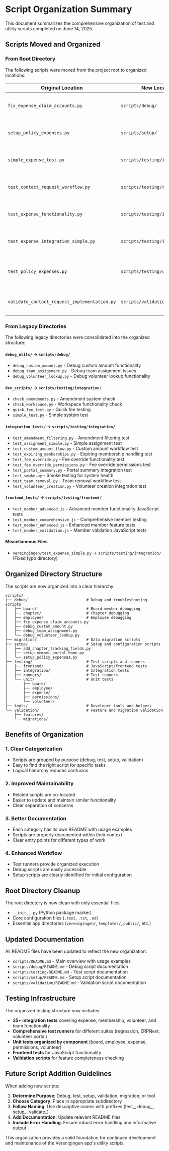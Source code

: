 # Script Organization Summary

This document summarizes the comprehensive organization of test and utility scripts completed on June 14, 2025.

## Scripts Moved and Organized

### From Root Directory
The following scripts were moved from the project root to organized locations:

| Original Location | New Location | Purpose |
|---|---|---|
| `fix_expense_claim_accounts.py` | `scripts/debug/` | Debug expense account configuration |
| `setup_policy_expenses.py` | `scripts/setup/` | Set up policy-covered expense categories |
| `simple_expense_test.py` | `scripts/testing/integration/` | Simple expense workflow integration test |
| `test_contact_request_workflow.py` | `scripts/testing/runners/` | Contact request workflow test runner |
| `test_expense_functionality.py` | `scripts/testing/integration/` | ERPNext expense functionality integration test |
| `test_expense_integration_simple.py` | `scripts/testing/integration/` | Simple expense integration validation test |
| `test_policy_expenses.py` | `scripts/testing/unit/expense/` | Policy-covered expense functionality test |
| `validate_contact_request_implementation.py` | `scripts/validation/features/` | Contact request implementation validation |

### From Legacy Directories
The following legacy directories were consolidated into the organized structure:

#### `debug_utils/` → `scripts/debug/`
- `debug_custom_amount.py` - Debug custom amount functionality
- `debug_team_assignment.py` - Debug team assignment issues  
- `debug_volunteer_lookup.py` - Debug volunteer lookup functionality

#### `dev_scripts/` → `scripts/testing/integration/`
- `check_amendments.py` - Amendment system check
- `check_workspace.py` - Workspace functionality check
- `quick_fee_test.py` - Quick fee testing
- `simple_test.py` - Simple system test

#### `integration_tests/` → `scripts/testing/integration/`
- `test_amendment_filtering.py` - Amendment filtering test
- `test_assignment_simple.py` - Simple assignment test
- `test_custom_amount_flow.py` - Custom amount workflow test
- `test_expiring_memberships.py` - Expiring membership handling test
- `test_fee_override.py` - Fee override functionality test
- `test_fee_override_permissions.py` - Fee override permissions test
- `test_portal_summary.py` - Portal summary integration test
- `test_smoke.py` - Smoke testing for system health
- `test_team_removal.py` - Team removal workflow test
- `test_volunteer_creation.py` - Volunteer creation integration test

#### `frontend_tests/` → `scripts/testing/frontend/`
- `test_member_advanced.js` - Advanced member functionality JavaScript tests
- `test_member_comprehensive.js` - Comprehensive member testing
- `test_member_enhanced.js` - Enhanced member feature tests
- `test_member_validation.js` - Member validation JavaScript tests

#### Miscellaneous Files
- `vereingingen/test_expense_simple.py` → `scripts/testing/integration/` (Fixed typo directory)

## Organized Directory Structure

The scripts are now organized into a clear hierarchy:

```
scripts/
├── debug/                          # Debug and troubleshooting scripts
│   ├── board/                      # Board member debugging
│   ├── chapter/                    # Chapter debugging  
│   ├── employee/                   # Employee debugging
│   ├── fix_expense_claim_accounts.py
│   ├── debug_custom_amount.py
│   ├── debug_team_assignment.py
│   └── debug_volunteer_lookup.py
├── migration/                      # Data migration scripts
├── setup/                          # Setup and configuration scripts
│   ├── add_chapter_tracking_fields.py
│   ├── setup_member_portal_home.py
│   └── setup_policy_expenses.py
├── testing/                        # Test scripts and runners
│   ├── frontend/                   # JavaScript/frontend tests
│   ├── integration/                # Integration tests
│   ├── runners/                    # Test runners
│   └── unit/                       # Unit tests
│       ├── board/
│       ├── employee/
│       ├── expense/
│       ├── permissions/
│       └── volunteer/
├── tools/                          # Developer tools and helpers
└── validation/                     # Feature and migration validation
    ├── features/
    └── migrations/
```

## Benefits of Organization

### 1. **Clear Categorization**
- Scripts are grouped by purpose (debug, test, setup, validation)
- Easy to find the right script for specific tasks
- Logical hierarchy reduces confusion

### 2. **Improved Maintainability**
- Related scripts are co-located
- Easier to update and maintain similar functionality
- Clear separation of concerns

### 3. **Better Documentation**
- Each category has its own README with usage examples
- Scripts are properly documented within their context
- Clear entry points for different types of work

### 4. **Enhanced Workflow**
- Test runners provide organized execution
- Debug scripts are easily accessible
- Setup scripts are clearly identified for initial configuration

## Root Directory Cleanup

The root directory is now clean with only essential files:
- `__init__.py` (Python package marker)
- Core configuration files (`.toml`, `.txt`, `.md`)
- Essential app directories (`verenigingen/`, `templates/`, `public/`, etc.)

## Updated Documentation

All README files have been updated to reflect the new organization:
- `scripts/README.md` - Main overview with usage examples
- `scripts/debug/README.md` - Debug script documentation
- `scripts/testing/README.md` - Test script documentation
- `scripts/setup/README.md` - Setup script documentation
- `scripts/validation/README.md` - Validation script documentation

## Testing Infrastructure

The organized testing structure now includes:
- **35+ integration tests** covering expense, membership, volunteer, and team functionality
- **Comprehensive test runners** for different suites (regression, ERPNext, volunteer portal)
- **Unit tests organized by component** (board, employee, expense, permissions, volunteer)
- **Frontend tests** for JavaScript functionality
- **Validation scripts** for feature completeness checking

## Future Script Addition Guidelines

When adding new scripts:

1. **Determine Purpose**: Debug, test, setup, validation, migration, or tool
2. **Choose Category**: Place in appropriate subdirectory
3. **Follow Naming**: Use descriptive names with prefixes (test_, debug_, setup_, validate_)
4. **Add Documentation**: Update relevant README files
5. **Include Error Handling**: Ensure robust error handling and informative output

This organization provides a solid foundation for continued development and maintenance of the Verenigingen app's utility scripts.